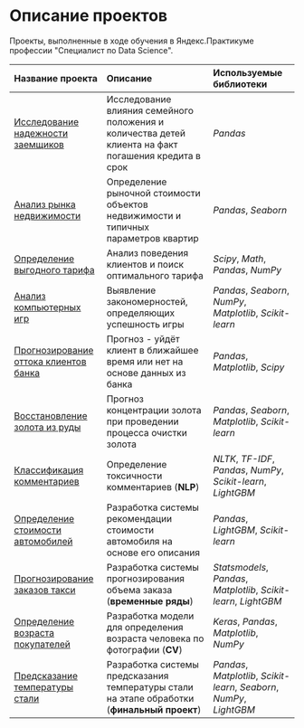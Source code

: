 # Описание проектов

Проекты, выполненные в ходе обучения в Яндекс.Практикуме профессии "Специалист по Data Science".

| Название проекта | Описание | Используемые библиотеки | 
| :---------------------- | :---------------------- | :---------------------- |
| [Исследование надежности заемщиков](https://github.com/KatLiulia/study_projects/blob/main/Исследование%20надежности%20заемщиков.ipynb) | Исследование влияния семейного положения и количества детей клиента на факт погашения кредита в срок | *Pandas* |
| [Анализ рынка недвижимости](https://github.com/KatLiulia/study_projects/blob/main/Анализ%20рынка%20недвижимости.ipynb) | Определение рыночной стоимости объектов недвижимости и типичных параметров квартир | *Pandas*, *Seaborn* |
| [Определение выгодного тарифа](https://github.com/KatLiulia/study_projects/blob/main/Определение%20выгодного%20тарифа.ipynb) | Анализ поведения клиентов и поиск оптимального тарифа | *Scipy*, *Math*, *Pandas*, *NumPy* |
| [Анализ компьютерных игр](https://github.com/KatLiulia/study_projects/blob/main/Анализ%20компьютерных%20игр.ipynb) | Выявление закономерностей, определяющих успешность игры | *Pandas*, *Seaborn*,  *NumPy*, *Matplotlib*, *Scikit-learn* |
| [Прогнозирование оттока клиентов банка](https://github.com/KatLiulia/study_projects/blob/main/Прогнозирование%20оттока%20клиентов%20банка.ipynb) | Прогноз - уйдёт клиент в ближайшее время или нет на основе данных из банка | *Pandas*, *Matplotlib*, *Scipy* |
| [Восстановление золота из руды](https://github.com/KatLiulia/study_projects/blob/main/Восстановление%20золота%20из%20руды.ipynb) | Прогноз концентрации золота при проведении процесса очистки золота | *Pandas*, *Seaborn*, *Matplotlib*, *Scikit-learn* |
| [Классификация комментариев](https://github.com/KatLiulia/study_projects/blob/main/Классификация%20комментариев.ipynb) | Определение токсичности комментариев (**NLP**) | *NLTK*, *TF-IDF*, *Pandas*, *NumPy*, *Scikit-learn*, *LightGBM* |
| [Определение стоимости автомобилей](https://github.com/KatLiulia/study_projects/blob/main/Определение%20стоимости%20автомобилей.ipynb) | Разработка системы рекомендации стоимости автомобиля на основе его описания | *Pandas*, *LightGBM*, *Scikit-learn* |
| [Прогнозирование заказов такси](https://github.com/KatLiulia/study_projects/blob/main/Прогнозирование%20заказов%20такси.ipynb) | Разработка системы прогнозирования  объема заказа (**временные ряды**) | *Statsmodels*, *Pandas*, *Matplotlib*, *Scikit-learn*, *LightGBM* |
| [Определение возраста покупателей](https://github.com/KatLiulia/study_projects/blob/main/Определение%20возраста%20покупателей.ipynb) | Разработка модели для определения возраста человека по фотографии (**CV**) | *Keras*, *Pandas*, *Matplotlib*, *NumPy* |
| [Предсказание температуры стали](https://github.com/KatLiulia/study_projects/blob/main/Предсказание%20температуры%20стали.ipynb) | Разработка системы предсказания температуры стали на этапе обработки (**финальный проект**) | *Pandas*, *Matplotlib*, *Scikit-learn*, *Seaborn*, *NumPy*, *LightGBM* |
